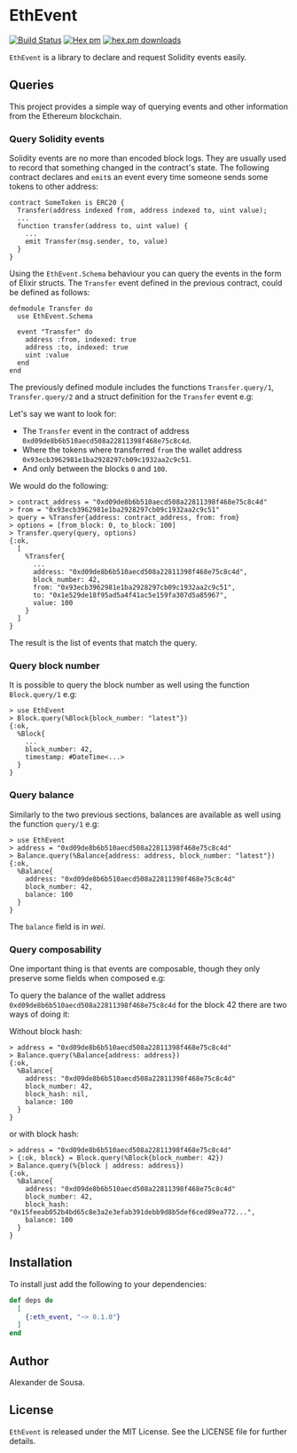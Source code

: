 # EthEvent

[![Build Status](https://travis-ci.org/etherharvest/eth_event.svg?branch=master)](https://travis-ci.org/etherharvest/eth_event) [![Hex pm](http://img.shields.io/hexpm/v/eth_event.svg?style=flat)](https://hex.pm/packages/eth_event) [![hex.pm downloads](https://img.shields.io/hexpm/dt/eth_event.svg?style=flat)](https://hex.pm/packages/eth_event)

`EthEvent` is a library to declare and request Solidity events easily.

## Queries

This project provides a simple way of querying events and other information
from the Ethereum blockchain.

### Query Solidity events

Solidity events are no more than encoded block logs. They are usually used to
record that something changed in the contract's state. The following contract
declares and `emit`s an event every time someone sends some tokens to other
address:

```
contract SomeToken is ERC20 {
  Transfer(address indexed from, address indexed to, uint value);
  ...
  function transfer(address to, uint value) {
    ...
    emit Transfer(msg.sender, to, value)
  }
}
```

Using the `EthEvent.Schema` behaviour you can query the events in the form of
Elixir structs. The `Transfer` event defined in the previous contract, could be
defined as follows:

```
defmodule Transfer do
  use EthEvent.Schema

  event "Transfer" do
    address :from, indexed: true
    address :to, indexed: true
    uint :value
  end
end
```

The previously defined module includes the functions `Transfer.query/1`,
`Transfer.query/2` and a struct definition for the `Transfer` event e.g:

Let's say we want to look for:
  - The `Transfer` event in the contract of address
  `0xd09de8b6b510aecd508a22811398f468e75c8c4d`.
  - Where the tokens where transferred `from` the wallet address
  `0x93ecb3962981e1ba2928297cb09c1932aa2c9c51`.
  - And only between the blocks `0` and `100`.

We would do the following:

```
> contract_address = "0xd09de8b6b510aecd508a22811398f468e75c8c4d"
> from = "0x93ecb3962981e1ba2928297cb09c1932aa2c9c51"
> query = %Transfer{address: contract_address, from: from}
> options = [from_block: 0, to_block: 100]
> Transfer.query(query, options)
{:ok,
  [
    %Transfer{
      ...
      address: "0xd09de8b6b510aecd508a22811398f468e75c8c4d",
      block_number: 42,
      from: "0x93ecb3962981e1ba2928297cb09c1932aa2c9c51",
      to: "0x1e529de18f95ad5a4f41ac5e159fa307d5a85967",
      value: 100
    }
  ]
}
```

The result is the list of events that match the query.

### Query block number

It is possible to query the block number as well using the function
`Block.query/1` e.g:

```
> use EthEvent
> Block.query(%Block{block_number: "latest"})
{:ok,
  %Block{
    ...
    block_number: 42,
    timestamp: #DateTime<...>
  }
}
```

### Query balance

Similarly to the two previous sections, balances are available as well using
the function `query/1` e.g:

```
> use EthEvent
> address = "0xd09de8b6b510aecd508a22811398f468e75c8c4d"
> Balance.query(%Balance{address: address, block_number: "latest"})
{:ok,
  %Balance{
    address: "0xd09de8b6b510aecd508a22811398f468e75c8c4d"
    block_number: 42,
    balance: 100
  }
}
```

The `balance` field is in _wei_.

### Query composability

One important thing is that events are composable, though they only preserve
some fields when composed e.g:

To query the balance of the wallet address
`0xd09de8b6b510aecd508a22811398f468e75c8c4d` for the block 42 there are two
ways of doing it:

Without block hash:

```
> address = "0xd09de8b6b510aecd508a22811398f468e75c8c4d"
> Balance.query(%Balance{address: address})
{:ok,
  %Balance{
    address: "0xd09de8b6b510aecd508a22811398f468e75c8c4d"
    block_number: 42,
    block_hash: nil,
    balance: 100
  }
}
```

or with block hash:

```
> address = "0xd09de8b6b510aecd508a22811398f468e75c8c4d"
> {:ok, block} = Block.query(%Block{block_number: 42})
> Balance.query(%{block | address: address})
{:ok,
  %Balance{
    address: "0xd09de8b6b510aecd508a22811398f468e75c8c4d"
    block_number: 42,
    block_hash: "0x15feeab052b4bd65c8e3a2e3efab391debb9d8b5def6ced89ea772...",
    balance: 100
  }
}
```

## Installation

To install just add the following to your dependencies:

```elixir
def deps do
  [
    {:eth_event, "~> 0.1.0"}
  ]
end
```

## Author

Alexander de Sousa.

## License

`EthEvent` is released under the MIT License. See the LICENSE file for further
details.
